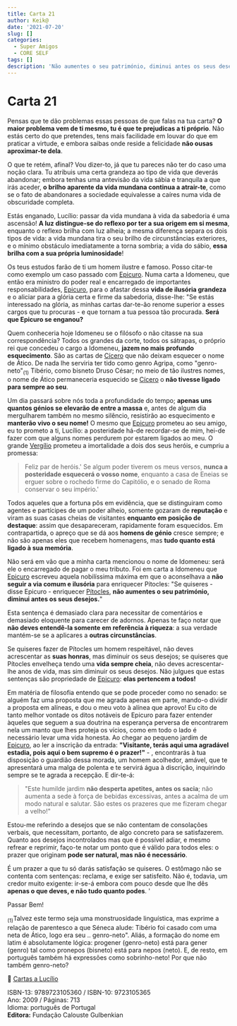 ```yaml
---
title: Carta 21
author: Keik@
date: '2021-07-20'
slug: []
categories:
  - Super Amigos
  - CORE SELF
tags: []
description: 'Não aumentes o seu património, diminui antes os seus desejos'
---
```


# Carta 21

Pensas que te dão problemas essas pessoas de que falas na tua carta? **O maior problema vem de ti mesmo, tu é que te prejudicas a ti próprio**. Não estás certo do que pretendes, tens mais facilidade em louvar do que em praticar a virtude, e embora saibas onde reside a felicidade **não ousas aproximar-te dela**. 

O que te retém, afinal? Vou dizer-to, já que tu pareces não ter do caso uma noção clara. Tu atribuis uma certa grandeza ao tipo de vida que deverás abandonar; embora tenhas uma antevisão da vida sábia e tranquila a que irás aceder, **o brilho aparente da vida mundana continua a atrair-te**, como se o fato de abandonares a sociedade equivalesse a caíres numa vida de obscuridade completa. 

Estás enganado, Lucílio: passar da vida mundana à vida da sabedoria é uma ascensão! **A luz distingue-se do reflexo por ter a sua origem em si mesma**, enquanto o reflexo brilha com luz alheia; a mesma diferença separa os dois tipos de vida: a vida mundana tira o seu brilho de circunstâncias exteriores, e o mínimo obstáculo imediatamente a torna sombria; a vida do sábio, **essa brilha com a sua própria luminosidade**! 

Os teus estudos farão de ti um homem ilustre e famoso. Posso citar-te como exemplo um caso passado com [Epicuro](https://pt.wikipedia.org/wiki/Epicuro). Numa carta a Idomeneu, que então era ministro do poder real e encarregado de importantes responsabilidades, [Epicuro](https://pt.wikipedia.org/wiki/Epicuro), para o afastar dessa **vida de ilusória grandeza** e o aliciar para a glória certa e firme da sabedoria, disse-lhe: "Se estás interessado na glória, as minhas cartas dar-te-ão renome superior a esses cargos que tu procuras - e que tornam a tua pessoa tão procurada. 
**Será que Epicuro se enganou?**

Quem conheceria hoje Idomeneu se o filósofo o não citasse na sua correspondência? Todos os grandes da corte, todos os sátrapas, o próprio rei que concedeu o cargo a Idomeneu, **jazem no mais profundo esquecimento**. São as cartas de [Cícero](https://pt.wikipedia.org/wiki/C%C3%ADcero) que não deixam esquecer o nome de Ático. De nada lhe serviria ter tido como genro Agripa, como "genro-neto"<sub>(1)</sub>
Tibério, como bisneto Druso César; no meio de tão ilustres nomes, o nome de Ático permaneceria esquecido se [Cícero](https://pt.wikipedia.org/wiki/C%C3%ADcero) o **não tivesse ligado para sempre ao seu**. 

Um dia passará sobre nós toda a profundidade do tempo; **apenas uns quantos génios se elevarão de entre a massa** e, antes de algum dia mergulharem também no mesmo silêncio, resistirão ao esquecimento e **manterão vivo o seu nome!** O mesmo que [Epicuro](https://pt.wikipedia.org/wiki/Epicuro) prometeu ao seu amigo, eu to prometo a ti, Lucílio: a posteridade há-de recordar-se de mim, hei-de fazer com que alguns nomes perdurem por estarem ligados ao meu. O grande [Vergílio](https://pt.wikipedia.org/wiki/Virg%C3%ADlio) prometeu a imortalidade a dois dos seus heróis, e cumpriu a promessa:

> Feliz par de heróis.' Se algum poder tiverem os meus versos, **nunca a posteridade esquecerá o vosso nome**, enquanto a casa de Eneias se erguer sobre o rochedo firme do Capitólio, e o senado de Roma conservar o seu império.'

Todos aqueles que a fortuna pôs em evidência, que se distinguiram como agentes e partícipes de um poder alheio, somente gozaram de **reputação** e viram as suas casas cheias de visitantes **enquanto em posição de destaque**: assim
que desapareceram, rapidamente foram esquecidos. Em contrapartida, o apreço que se dá aos **homens de génio** cresce sempre; e não são apenas eles que recebem homenagens, mas **tudo quanto está ligado à sua memória**.

Não será em vão que a minha carta mencionou o nome de Idomeneu: será ele o encarregado de pagar o meu tributo. Foi em carta a Idomeneu que [Epicuro](https://pt.wikipedia.org/wiki/Epicuro) escreveu aquela nobilíssima máxima em que o aconselhava a **não seguir a via comum e ilusória** para enriquecer Pítocles: "Se quiseres - disse Epicuro - enriquecer [Pítocles](https://es.wikipedia.org/wiki/Carta_a_P%C3%ADtocles), **não aumentes o seu património, diminui antes os seus desejos.**"

Esta sentença é demasiado clara para necessitar de comentários e demasiado eloquente para carecer de adornos. Apenas te faço notar que **não deves entendê-la somente em referência à riqueza**: a sua verdade mantém-se se a aplicares a **outras circunstâncias**. 

Se quiseres fazer de Pítocles um homem respeitável, não deves acrescentar as **suas honras**, mas diminuir os seus desejos; se quiseres que Pítocles envelheça tendo uma **vida sempre cheia**, não deves acrescentar-lhe anos de vida, mas sim diminuir os seus desejos. Não julgues que estas sentenças são propriedade de [Epicuro](https://pt.wikipedia.org/wiki/Epicuro): **elas pertencem a todos!**

Em matéria de filosofia entendo que se pode proceder como no senado: se alguém faz uma proposta que me agrada apenas em parte, mando-o dividir a proposta em alíneas, e dou o meu voto à alínea que aprovo! Eu cito de tanto melhor vontade os ditos notáveis de Epicuro para fazer entender àqueles que seguem a sua doutrina na esperança perversa de encontrarem nela um manto que lhes proteja os vícios, como em todo o lado é necessário levar uma vida honesta. Ao chegar ao pequeno jardim de [Epicuro](https://pt.wikipedia.org/wiki/Epicuro), ao ler a inscrição da entrada: **"Visitante, terás aqui uma agradável estadia, pois aqui o bem supremo é o prazer!"** - , encontrarás à tua disposição o guardião dessa morada, um homem acolhedor, amável, que te apresentará uma malga de polenta e te servirá água à discrição, inquirindo sempre se te agrada a recepção. 
E dir-te-á: 

> "Este humilde jardim **não desperta apetites, antes os sacia**; não aumenta a sede à força de bebidas excessivas, antes a acalma de um modo natural e salutar. São estes os prazeres que me fizeram chegar a velho!"

Estou-me referindo a desejos que se não contentam de consolações verbais, que necessitam, portanto, de algo concreto para se satisfazerem. Quanto aos desejos incontrolados mas que é possível adiar, e mesmo refrear e reprimir, faço-te notar um ponto que é válido para todos eles: o prazer que originam **pode ser natural, mas não é necessário**. 

É um prazer a que tu só darás satisfação se quiseres. O estômago não se contenta com sentenças: reclama, e exige ser satisfeito. Não é, todavia, um credor muito exigente: ir-se-á embora com pouco desde que lhe dês **apenas o que deves, e não tudo quanto podes**. '
  
Passar Bem! 

<sub>(1)</sub>Talvez este termo seja uma monstruosidade linguística, mas exprime a relação de parentesco a que Séneca alude: Tibério foi casado com uma neta de Ático, logo era seu .. genro-neto". Aliás, a formação do nome em latim é absolutamente lógica: progener (genro-neto) está para gener (genro) tal como pronepos (bisneto) está para nepos (neto). E, de resto, em português também há expressões como sobrinho-neto! Por que não também genro-neto?

:book: [Cartas a Lucílio](https://www.skoob.com.br/cartas-a-lucilio-37684ed41245.html)

ISBN-13: 9789723105360 / ISBN-10: 9723105365  
Ano: 2009 / Páginas: 713  
Idioma: português de Portugal   
**Editora:** Fundação Calouste Gulbenkian